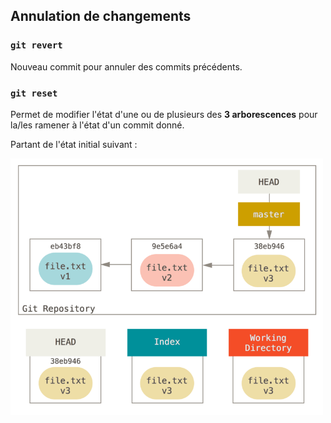 ## Annulation de changements

### `git revert`

Nouveau commit pour annuler des commits précédents.

### `git reset`

Permet de modifier l'état d'une ou de plusieurs des **3 arborescences** pour la/les ramener à l'état d'un commit donné.

Partant de l'état initial suivant :

<img src="https://github.com/sgrasland/documentation/blob/main/git/resources/git-reset-init.png" alt="Etat initial du repository" width="500"/>
